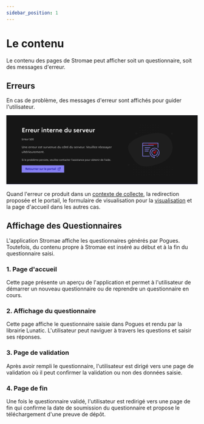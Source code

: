 ```yaml
---
sidebar_position: 1
---
```


# Le contenu

Le contenu des pages de Stromae peut afficher soit un questionnaire, soit des messages d'erreur.

## Erreurs

En cas de problème, des messages d'erreur sont affichés pour guider l'utilisateur.

![error](/img/error.png)

Quand l'erreur ce produit dans un [contexte de collecte](../../usecases/collect.md), la redirection proposée et le portail, le formulaire de visualisation pour la [visualisation](../../usecases/visualize.md) et la page d'accueil dans les autres cas.

## Affichage des Questionnaires

L'application Stromae affiche les questionnaires générés par Pogues. Toutefois, du contenu propre à Stromae est inséré au début et à la fin du questionnaire saisi.

### 1. Page d'accueil

Cette page présente un aperçu de l'application et permet à l'utilisateur de démarrer un nouveau questionnaire ou de reprendre un questionnaire en cours.

### 2. Affichage du questionnaire

Cette page affiche le questionnaire saisie dans Pogues et rendu par la librairie Lunatic. L'utilisateur peut naviguer à travers les questions et saisir ses réponses.

### 3. Page de validation

Après avoir rempli le questionnaire, l'utilisateur est dirigé vers une page de validation où il peut confirmer la validation ou non des données saisie.

### 4. Page de fin

Une fois le questionnaire validé, l'utilisateur est redirigé vers une page de fin qui confirme la date de soumission du questionnaire et propose le téléchargement d'une preuve de dépôt.
